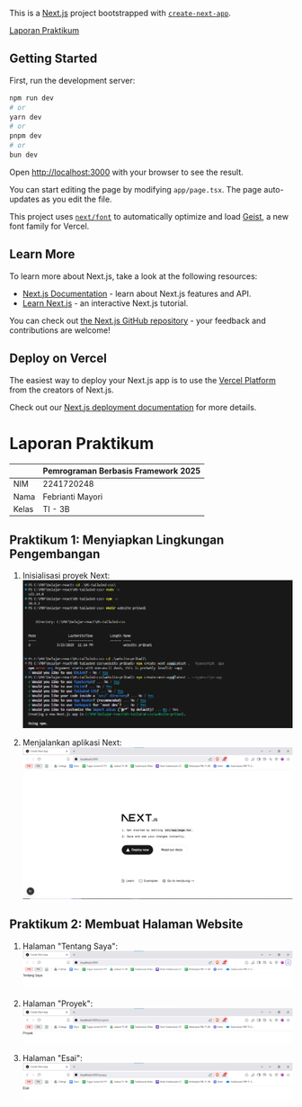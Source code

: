 This is a [Next.js](https://nextjs.org) project bootstrapped with [`create-next-app`](https://nextjs.org/docs/app/api-reference/cli/create-next-app).

[Laporan Praktikum](#laporan-praktikum)

## Getting Started

First, run the development server:

```bash
npm run dev
# or
yarn dev
# or
pnpm dev
# or
bun dev
```

Open [http://localhost:3000](http://localhost:3000) with your browser to see the result.

You can start editing the page by modifying `app/page.tsx`. The page auto-updates as you edit the file.

This project uses [`next/font`](https://nextjs.org/docs/app/building-your-application/optimizing/fonts) to automatically optimize and load [Geist](https://vercel.com/font), a new font family for Vercel.

## Learn More

To learn more about Next.js, take a look at the following resources:

- [Next.js Documentation](https://nextjs.org/docs) - learn about Next.js features and API.
- [Learn Next.js](https://nextjs.org/learn) - an interactive Next.js tutorial.

You can check out [the Next.js GitHub repository](https://github.com/vercel/next.js) - your feedback and contributions are welcome!

## Deploy on Vercel

The easiest way to deploy your Next.js app is to use the [Vercel Platform](https://vercel.com/new?utm_medium=default-template&filter=next.js&utm_source=create-next-app&utm_campaign=create-next-app-readme) from the creators of Next.js.

Check out our [Next.js deployment documentation](https://nextjs.org/docs/app/building-your-application/deploying) for more details.

# Laporan Praktikum
|  | Pemrograman Berbasis Framework 2025 |
|--|--|
| NIM |  2241720248|
| Nama |  Febrianti Mayori |
| Kelas | TI - 3B |

## Praktikum 1: Menyiapkan Lingkungan Pengembangan
1. Inisialisasi proyek Next:
  ![alt text](../website-pribadi/assets-report/P1.png)

2. Menjalankan aplikasi Next:
  ![alt text](../website-pribadi/assets-report/P1-2.png)

## Praktikum 2: Membuat Halaman Website
1. Halaman "Tentang Saya":
  ![alt text](../website-pribadi/assets-report/P2.png)

2. Halaman "Proyek":
  ![alt text](../website-pribadi/assets-report/P2-2.png)

3. Halaman "Esai":
  ![alt text](../website-pribadi/assets-report/P2-3.png)

